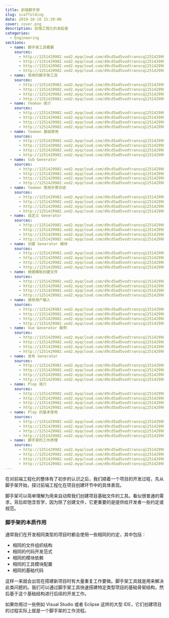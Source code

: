 ```yaml
---
title: 前端脚手架
slug: scaffolding
date: 2019-10-10 15:29:00
cover: cover.png
description: 前端工程化的发起者
categories:
  - Engineering
sections:
  - name: 脚手架工具概要
    sources:
      - http://1251429982.vod2.myqcloud.com/d9cd5ad5vodtranscq1251429982/5a3f26465285890793844220320/v.f10.mp4
      - http://1251429982.vod2.myqcloud.com/d9cd5ad5vodtranscq1251429982/5a3f26465285890793844220320/v.f20.mp4
      - http://1251429982.vod2.myqcloud.com/d9cd5ad5vodtranscq1251429982/5a3f26465285890793844220320/v.f30.mp4
      - http://1251429982.vod2.myqcloud.com/d9cd5ad5vodtranscq1251429982/5a3f26465285890793844220320/v.f40.mp4
  - name: 常用的脚手架工具
    sources:
      - http://1251429982.vod2.myqcloud.com/d9cd5ad5vodtranscq1251429982/0fb12b7f5285890793843339758/v.f10.mp4
      - http://1251429982.vod2.myqcloud.com/d9cd5ad5vodtranscq1251429982/0fb12b7f5285890793843339758/v.f20.mp4
      - http://1251429982.vod2.myqcloud.com/d9cd5ad5vodtranscq1251429982/0fb12b7f5285890793843339758/v.f30.mp4
      - http://1251429982.vod2.myqcloud.com/d9cd5ad5vodtranscq1251429982/0fb12b7f5285890793843339758/v.f40.mp4
  - name: Yeoman 简介
    sources:
      - http://1251429982.vod2.myqcloud.com/d9cd5ad5vodtranscq1251429982/c0094a285285890793801136044/v.f10.mp4
      - http://1251429982.vod2.myqcloud.com/d9cd5ad5vodtranscq1251429982/c0094a285285890793801136044/v.f20.mp4
      - http://1251429982.vod2.myqcloud.com/d9cd5ad5vodtranscq1251429982/c0094a285285890793801136044/v.f30.mp4
      - http://1251429982.vod2.myqcloud.com/d9cd5ad5vodtranscq1251429982/c0094a285285890793801136044/v.f40.mp4
  - name: Yeoman 基础使用
    sources:
      - http://1251429982.vod2.myqcloud.com/d9cd5ad5vodtranscq1251429982/5a64746e5285890793844242432/v.f10.mp4
      - http://1251429982.vod2.myqcloud.com/d9cd5ad5vodtranscq1251429982/5a64746e5285890793844242432/v.f20.mp4
      - http://1251429982.vod2.myqcloud.com/d9cd5ad5vodtranscq1251429982/5a64746e5285890793844242432/v.f30.mp4
      - http://1251429982.vod2.myqcloud.com/d9cd5ad5vodtranscq1251429982/5a64746e5285890793844242432/v.f40.mp4
  - name: Sub Generator
    sources:
      - http://1251429982.vod2.myqcloud.com/d9cd5ad5vodtranscq1251429982/94a08f7c5285890793587209088/v.f10.mp4
      - http://1251429982.vod2.myqcloud.com/d9cd5ad5vodtranscq1251429982/94a08f7c5285890793587209088/v.f20.mp4
      - http://1251429982.vod2.myqcloud.com/d9cd5ad5vodtranscq1251429982/94a08f7c5285890793587209088/v.f30.mp4
      - http://1251429982.vod2.myqcloud.com/d9cd5ad5vodtranscq1251429982/94a08f7c5285890793587209088/v.f40.mp4
  - name: Yeoman 使用步骤总结
    sources:
      - http://1251429982.vod2.myqcloud.com/d9cd5ad5vodtranscq1251429982/5aadddf55285890793844284019/v.f10.mp4
      - http://1251429982.vod2.myqcloud.com/d9cd5ad5vodtranscq1251429982/5aadddf55285890793844284019/v.f20.mp4
      - http://1251429982.vod2.myqcloud.com/d9cd5ad5vodtranscq1251429982/5aadddf55285890793844284019/v.f30.mp4
      - http://1251429982.vod2.myqcloud.com/d9cd5ad5vodtranscq1251429982/5aadddf55285890793844284019/v.f40.mp4
  - name: 自定义 Generator
    sources:
      - http://1251429982.vod2.myqcloud.com/d9cd5ad5vodtranscq1251429982/0fac2a6b5285890793843330306/v.f10.mp4
      - http://1251429982.vod2.myqcloud.com/d9cd5ad5vodtranscq1251429982/0fac2a6b5285890793843330306/v.f20.mp4
      - http://1251429982.vod2.myqcloud.com/d9cd5ad5vodtranscq1251429982/0fac2a6b5285890793843330306/v.f30.mp4
      - http://1251429982.vod2.myqcloud.com/d9cd5ad5vodtranscq1251429982/0fac2a6b5285890793843330306/v.f40.mp4
  - name: 创建 Generator 模块
    sources:
      - http://1251429982.vod2.myqcloud.com/d9cd5ad5vodtranscq1251429982/ef8b80925285890793846024364/v.f10.mp4
      - http://1251429982.vod2.myqcloud.com/d9cd5ad5vodtranscq1251429982/ef8b80925285890793846024364/v.f20.mp4
      - http://1251429982.vod2.myqcloud.com/d9cd5ad5vodtranscq1251429982/ef8b80925285890793846024364/v.f30.mp4
      - http://1251429982.vod2.myqcloud.com/d9cd5ad5vodtranscq1251429982/ef8b80925285890793846024364/v.f40.mp4
  - name: 根据模板创建文件
    sources:
      - http://1251429982.vod2.myqcloud.com/d9cd5ad5vodtranscq1251429982/0fac40335285890793843330845/v.f10.mp4
      - http://1251429982.vod2.myqcloud.com/d9cd5ad5vodtranscq1251429982/0fac40335285890793843330845/v.f20.mp4
      - http://1251429982.vod2.myqcloud.com/d9cd5ad5vodtranscq1251429982/0fac40335285890793843330845/v.f30.mp4
      - http://1251429982.vod2.myqcloud.com/d9cd5ad5vodtranscq1251429982/0fac40335285890793843330845/v.f40.mp4
  - name: 接收用户输入
    sources:
      - http://1251429982.vod2.myqcloud.com/d9cd5ad5vodtranscq1251429982/cd88f8755285890793336772417/v.f10.mp4
      - http://1251429982.vod2.myqcloud.com/d9cd5ad5vodtranscq1251429982/cd88f8755285890793336772417/v.f20.mp4
      - http://1251429982.vod2.myqcloud.com/d9cd5ad5vodtranscq1251429982/cd88f8755285890793336772417/v.f30.mp4
      - http://1251429982.vod2.myqcloud.com/d9cd5ad5vodtranscq1251429982/cd88f8755285890793336772417/v.f40.mp4
  - name: Vue Generator 案例
    sources:
      - http://1251429982.vod2.myqcloud.com/d9cd5ad5vodtranscq1251429982/0fbf53ce5285890793843342153/v.f10.mp4
      - http://1251429982.vod2.myqcloud.com/d9cd5ad5vodtranscq1251429982/0fbf53ce5285890793843342153/v.f20.mp4
      - http://1251429982.vod2.myqcloud.com/d9cd5ad5vodtranscq1251429982/0fbf53ce5285890793843342153/v.f30.mp4
      - http://1251429982.vod2.myqcloud.com/d9cd5ad5vodtranscq1251429982/0fbf53ce5285890793843342153/v.f40.mp4
  - name: 发布 Generator
    sources:
      - http://1251429982.vod2.myqcloud.com/d9cd5ad5vodtranscq1251429982/94a08f9e5285890793587209099/v.f10.mp4
      - http://1251429982.vod2.myqcloud.com/d9cd5ad5vodtranscq1251429982/94a08f9e5285890793587209099/v.f20.mp4
      - http://1251429982.vod2.myqcloud.com/d9cd5ad5vodtranscq1251429982/94a08f9e5285890793587209099/v.f30.mp4
      - http://1251429982.vod2.myqcloud.com/d9cd5ad5vodtranscq1251429982/94a08f9e5285890793587209099/v.f40.mp4
  - name: Plop 简介
    sources:
      - http://1251429982.vod2.myqcloud.com/d9cd5ad5vodtranscq1251429982/94a092af5285890793587209102/v.f10.mp4
      - http://1251429982.vod2.myqcloud.com/d9cd5ad5vodtranscq1251429982/94a092af5285890793587209102/v.f20.mp4
      - http://1251429982.vod2.myqcloud.com/d9cd5ad5vodtranscq1251429982/94a092af5285890793587209102/v.f30.mp4
      - http://1251429982.vod2.myqcloud.com/d9cd5ad5vodtranscq1251429982/94a092af5285890793587209102/v.f40.mp4
  - name: Plop 的基本使用
    sources:
      - http://1251429982.vod2.myqcloud.com/d9cd5ad5vodtranscq1251429982/cd88f8905285890793336772421/v.f10.mp4
      - http://1251429982.vod2.myqcloud.com/d9cd5ad5vodtranscq1251429982/cd88f8905285890793336772421/v.f20.mp4
      - http://1251429982.vod2.myqcloud.com/d9cd5ad5vodtranscq1251429982/cd88f8905285890793336772421/v.f30.mp4
      - http://1251429982.vod2.myqcloud.com/d9cd5ad5vodtranscq1251429982/cd88f8905285890793336772421/v.f40.mp4
  - name: 脚手架的工作原理
    sources:
      - http://1251429982.vod2.myqcloud.com/d9cd5ad5vodtranscq1251429982/cd88f8945285890793336772425/v.f10.mp4
      - http://1251429982.vod2.myqcloud.com/d9cd5ad5vodtranscq1251429982/cd88f8945285890793336772425/v.f20.mp4
      - http://1251429982.vod2.myqcloud.com/d9cd5ad5vodtranscq1251429982/cd88f8945285890793336772425/v.f30.mp4
      - http://1251429982.vod2.myqcloud.com/d9cd5ad5vodtranscq1251429982/cd88f8945285890793336772425/v.f40.mp4
---
```


在对前端工程化的整体有了初步的认识之后，我们顺着一个项目的开发过程，先从脚手架开始，探讨前端工程化在项目创建环节中的具体表现。

脚手架可以简单理解为用来自动帮我们创建项目基础文件的工具。看似很普通的需求，背后却饱含哲学，因为除了创建文件，它更重要的是提供给开发者一些约定或规范。

### 脚手架的本质作用

通常我们在开发相同类型的项目时都会使用一些相同的约定，其中包括：

- 相同的文件组织结构
- 相同的代码开发范式
- 相同的模块依赖
- 相同的工具模块配置
- 相同的基础代码

这样一来就会出现在搭建新项目时有大量重复工作要做。脚手架工具就是用来解决此类问题的。我们可以通过脚手架工具快速搭建特定类型项目的基础骨架结构，然后基于这个基础结构进行后续的开发工作。

如果你用过一些例如 Visual Studio 或者 Eclipse 这样的大型 IDE，它们创建项目的过程实际上就是一个脚手架的工作流程。
